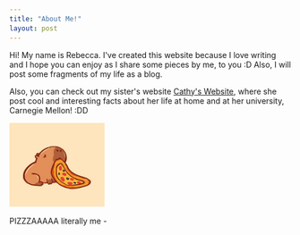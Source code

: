 ```yaml
---
title: "About Me!"
layout: post
---
```

Hi! My name is Rebecca. I've created this website because I love writing and I hope you can enjoy as I share some pieces by me, to you :D
Also, I will post some fragments of my life as a blog.


Also, you can check out my sister's website [Cathy's Website](https://yswcyswc.github.io), where she post cool and interesting facts about her life at home and at her university, Carnegie Mellon! :DD


<img src = "/assets/capybara.jpg" alt = 'cat poo' width = '170' height = '150'>

PIZZZAAAAA literally me -
